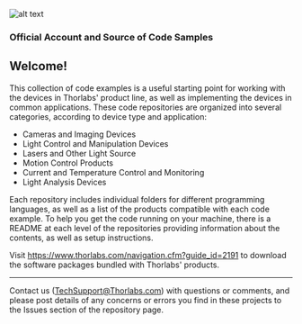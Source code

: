 ![alt text](https://www.thorlabs.com/images/newhp/Thorlabs_Logo_Red.png "Official Thorlabs Logo")

### Official Account and Source of Code Samples 

Welcome!
------

This collection of code examples is a useful starting point for working with the devices in Thorlabs' product line, as well as implementing the devices in common applications. These code repositories are organized into several categories, according to device type and application:

* Cameras and Imaging Devices
*  Light Control and Manipulation Devices
* Lasers and Other Light Source
* Motion Control Products
* Current and Temperature Control and Monitoring
*  Light Analysis Devices


Each repository includes individual folders for different programming languages, as well as a list of the products compatible with each code example. To help you get the code running on your machine, there is a README at each level of the repositories providing information about the contents, as well as setup instructions. 

Visit https://www.thorlabs.com/navigation.cfm?guide_id=2191 to download the software packages bundled with Thorlabs' products.

------

Contact us (TechSupport@Thorlabs.com) with questions or comments, and please post details of any concerns or errors you find in these projects to the Issues section of the repository page.
